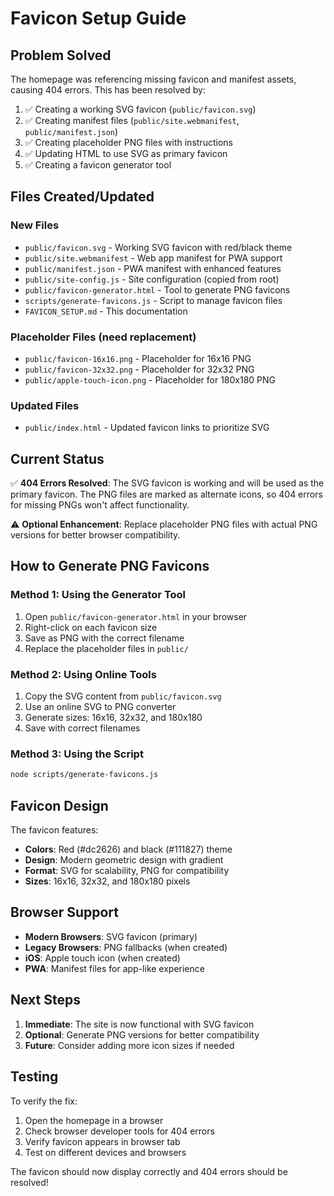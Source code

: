 # Favicon Setup Guide

## Problem Solved

The homepage was referencing missing favicon and manifest assets, causing 404 errors. This has been resolved by:

1. ✅ Creating a working SVG favicon (`public/favicon.svg`)
2. ✅ Creating manifest files (`public/site.webmanifest`, `public/manifest.json`)
3. ✅ Creating placeholder PNG files with instructions
4. ✅ Updating HTML to use SVG as primary favicon
5. ✅ Creating a favicon generator tool

## Files Created/Updated

### New Files
- `public/favicon.svg` - Working SVG favicon with red/black theme
- `public/site.webmanifest` - Web app manifest for PWA support
- `public/manifest.json` - PWA manifest with enhanced features
- `public/site-config.js` - Site configuration (copied from root)
- `public/favicon-generator.html` - Tool to generate PNG favicons
- `scripts/generate-favicons.js` - Script to manage favicon files
- `FAVICON_SETUP.md` - This documentation

### Placeholder Files (need replacement)
- `public/favicon-16x16.png` - Placeholder for 16x16 PNG
- `public/favicon-32x32.png` - Placeholder for 32x32 PNG  
- `public/apple-touch-icon.png` - Placeholder for 180x180 PNG

### Updated Files
- `public/index.html` - Updated favicon links to prioritize SVG

## Current Status

✅ **404 Errors Resolved**: The SVG favicon is working and will be used as the primary favicon. The PNG files are marked as alternate icons, so 404 errors for missing PNGs won't affect functionality.

⚠️ **Optional Enhancement**: Replace placeholder PNG files with actual PNG versions for better browser compatibility.

## How to Generate PNG Favicons

### Method 1: Using the Generator Tool
1. Open `public/favicon-generator.html` in your browser
2. Right-click on each favicon size
3. Save as PNG with the correct filename
4. Replace the placeholder files in `public/`

### Method 2: Using Online Tools
1. Copy the SVG content from `public/favicon.svg`
2. Use an online SVG to PNG converter
3. Generate sizes: 16x16, 32x32, and 180x180
4. Save with correct filenames

### Method 3: Using the Script
```bash
node scripts/generate-favicons.js
```

## Favicon Design

The favicon features:
- **Colors**: Red (#dc2626) and black (#111827) theme
- **Design**: Modern geometric design with gradient
- **Format**: SVG for scalability, PNG for compatibility
- **Sizes**: 16x16, 32x32, and 180x180 pixels

## Browser Support

- **Modern Browsers**: SVG favicon (primary)
- **Legacy Browsers**: PNG fallbacks (when created)
- **iOS**: Apple touch icon (when created)
- **PWA**: Manifest files for app-like experience

## Next Steps

1. **Immediate**: The site is now functional with SVG favicon
2. **Optional**: Generate PNG versions for better compatibility
3. **Future**: Consider adding more icon sizes if needed

## Testing

To verify the fix:
1. Open the homepage in a browser
2. Check browser developer tools for 404 errors
3. Verify favicon appears in browser tab
4. Test on different devices and browsers

The favicon should now display correctly and 404 errors should be resolved!
